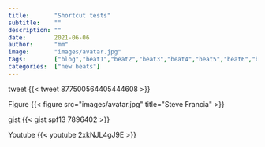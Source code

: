 ```yaml
---
title:       "Shortcut tests"
subtitle:    ""
description: ""
date:        2021-06-06
author:      "mm"
image:       "images/avatar.jpg"
tags:        ["blog","beat1","beat2","beat3","beat4","beat5","beat6","beat7"]
categories:  ["new beats"]
---
```

tweet
{{< tweet 877500564405444608 >}}

Figure
{{< figure src="images/avatar.jpg" title="Steve Francia" >}}

gist
{{< gist spf13 7896402 >}}

Youtube
{{< youtube 2xkNJL4gJ9E >}}


